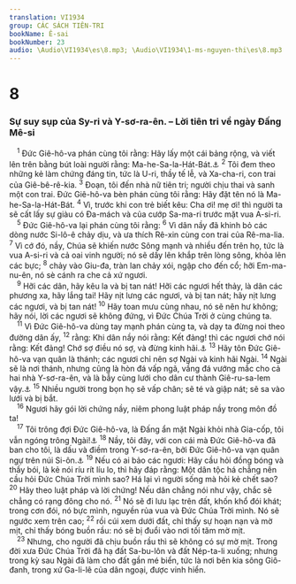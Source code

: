 ```yaml
---
translation: VI1934
group: CÁC SÁCH TIÊN-TRI
bookName: Ê-sai 
bookNumber: 23
audio: \Audio\VI1934\es\8.mp3; \Audio\VI1934\1-ms-nguyen-thi\es\8.mp3
---
```


<div class="title"><h1>8</h1><h3>Sự suy sụp của Sy-ri và Y-sơ-ra-ên. – Lời tiên tri về ngày Đấng Mê-si</h3></div>
<span class="verse es_8_1"> <sup>1</sup> Đức Giê-hô-va phán cùng tôi rằng: Hãy lấy một cái bảng rộng, và viết lên trên bằng bút loài người rằng: Ma-he-Sa-la-Hát-Bát.<a data-toggle="tooltip" data-placement="bottom" title="Nghĩa là: Sự cướp mau lên, của cướp kíp đến">⚓</a></span>
<span class="verse es_8_2"><sup>2</sup> Tôi đem theo những kẻ làm chứng đáng tin, tức là U-ri, thầy tế lễ, và Xa-cha-ri, con trai của Giê-bê-rê-kia. </span>
<span class="verse es_8_3"><sup>3</sup> Đoạn, tôi đến nhà nữ tiên tri; người chịu thai và sanh một con trai. Đức Giê-hô-va bèn phán cùng tôi rằng: Hãy đặt tên nó là Ma-he-Sa-la-Hát-Bát.</span>
<span class="verse es_8_4"><sup>4</sup> Vì, trước khi con trẻ biết kêu: Cha ơi! mẹ ơi! thì người ta sẽ cất lấy sự giàu có Đa-mách và của cướp Sa-ma-ri trước mặt vua A-si-ri. <br/></span>
<span class="verse es_8_5"> <sup>5</sup> Đức Giê-hô-va lại phán cùng tôi rằng: </span>
<span class="verse es_8_6"><sup>6</sup> Vì dân nầy đã khinh bỏ các dòng nước Si-lô-ê chảy dịu, và ưa thích Rê-xin cùng con trai của Rê-ma-lia. </span>
<span class="verse es_8_7"><sup>7</sup> Vì cớ đó, nầy, Chúa sẽ khiến nước Sông mạnh và nhiều đến trên họ, tức là vua A-si-ri và cả oai vinh người; nó sẽ dấy lên khắp trên lòng sông, khỏa lên các bực; </span>
<span class="verse es_8_8"><sup>8</sup> chảy vào Giu-đa, tràn lan chảy xói, ngập cho đến cổ; hỡi Em-ma-nu-ên, nó sè cánh ra che cả xứ ngươi. <br/></span>
<span class="verse es_8_9"> <sup>9</sup> Hỡi các dân, hãy kêu la và bị tan nát! Hỡi các ngươi hết thảy, là dân các phương xa, hãy lắng tai! Hãy nịt lưng các ngươi, và bị tan nát; hãy nịt lưng các ngươi, và bị tan nát! </span>
<span class="verse es_8_10"><sup>10</sup> Hãy toan mưu cùng nhau, nó sẽ nên hư không; hãy nói, lời các ngươi sẽ không đứng, vì Đức Chúa Trời ở cùng chúng ta. <br/></span>
<span class="verse es_8_11"> <sup>11</sup> Vì Đức Giê-hô-va dùng tay mạnh phán cùng ta, và dạy ta đừng noi theo đường dân ấy, </span>
<span class="verse es_8_12"><sup>12</sup> rằng: Khi dân nầy nói rằng: Kết đảng! thì các ngươi chớ nói rằng: Kết đảng! Chớ sợ điều nó sợ, và đừng kinh hãi.<a data-toggle="tooltip" data-placement="bottom" title="1Phi 3:14-15">⚓</a></span>
<span class="verse es_8_13"><sup>13</sup> Hãy tôn Đức Giê-hô-va vạn quân là thánh; các ngươi chỉ nên sợ Ngài và kinh hãi Ngài. </span>
<span class="verse es_8_14"><sup>14</sup> Ngài sẽ là nơi thánh, nhưng cũng là hòn đá vấp ngã, vầng đá vướng mắc cho cả hai nhà Y-sơ-ra-ên, và là bẫy cùng lưới cho dân cư thành Giê-ru-sa-lem vậy.<a data-toggle="tooltip" data-placement="bottom" title="1Phi 2:8">⚓</a></span>
<span class="verse es_8_15"><sup>15</sup> Nhiều người trong bọn họ sẽ vấp chân; sẽ té và giập nát; sẽ sa vào lưới và bị bắt. <br/></span>
<span class="verse es_8_16"> <sup>16</sup> Ngươi hãy gói lời chứng nầy, niêm phong luật pháp nầy trong môn đồ ta! <br/></span>
<span class="verse es_8_17"> <sup>17</sup> Tôi trông đợi Đức Giê-hô-va, là Đấng ẩn mặt Ngài khỏi nhà Gia-cốp, tôi vẫn ngóng trông Ngài!<a data-toggle="tooltip" data-placement="bottom" title="He 2:13">⚓</a></span>
<span class="verse es_8_18"><sup>18</sup> Nầy, tôi đây, với con cái mà Đức Giê-hô-va đã ban cho tôi, là dấu và điềm trong Y-sơ-ra-ên, bởi Đức Giê-hô-va vạn quân ngự trên núi Si-ôn.<a data-toggle="tooltip" data-placement="bottom" title="He 2:13">⚓</a></span>
<span class="verse es_8_19"><sup>19</sup> Nếu có ai bảo các ngươi: Hãy cầu hỏi đồng bóng và thầy bói, là kẻ nói ríu rít líu lo, thì hãy đáp rằng: Một dân tộc há chẳng nên cầu hỏi Đức Chúa Trời mình sao? Há lại vì người sống mà hỏi kẻ chết sao? </span>
<span class="verse es_8_20"><sup>20</sup> Hãy theo luật pháp và lời chứng! Nếu dân chẳng nói như vậy, chắc sẽ chẳng có rạng đông cho nó. </span>
<span class="verse es_8_21"><sup>21</sup> Nó sẽ đi lưu lạc trên đất, khốn khổ đói khát; trong cơn đói, nó bực mình, nguyền rủa vua và Đức Chúa Trời mình. Nó sẽ ngước xem trên cao; </span>
<span class="verse es_8_22"><sup>22</sup> rồi cúi xem dưới đất, chỉ thấy sự hoạn nạn và mờ mịt, chỉ thấy bóng buồn rầu: nó sẽ bị đuổi vào nơi tối tăm mờ mịt. <br/></span>
<span class="verse es_8_23"> <sup>23</sup> Nhưng, cho người đã chịu buồn rầu thì sẽ không có sự mờ mịt. Trong đời xưa Đức Chúa Trời đã hạ đất Sa-bu-lôn và đất Nép-ta-li xuống; nhưng trong kỳ sau Ngài đã làm cho đất gần mé biển, tức là nơi bên kia sông Giô-đanh, trong xứ Ga-li-lê của dân ngoại, được vinh hiển. <br/></span>
